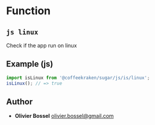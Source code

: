
# Function


## ```js linux ```


Check if the app run on linux



## Example (js)

```js
import isLinux from '@coffeekraken/sugar/js/is/linux';
isLinux(); // => true
```


## Author
- **Olivier Bossel** <a href="mailto:olivier.bossel@gmail.com">olivier.bossel@gmail.com</a> 



